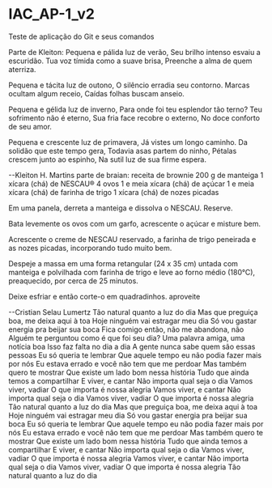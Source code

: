 # IAC_AP-1_v2
Teste de aplicação do Git e seus comandos

Parte de Kleiton:
Pequena e pálida luz de verão,
Seu brilho intenso esvaiu a escuridão.
Tua voz tímida como a suave brisa,
Preenche a alma de quem aterriza.

Pequena e tácita luz de outono,
O silêncio erradia seu contorno.
Marcas ocultam algum receio,
Caídas folhas buscam anseio.

Pequena e gélida luz de inverno,
Para onde foi teu esplendor tão terno?
Teu sofrimento não é eterno,
Sua fria face recobre o externo,
No doce conforto de seu amor.

Pequena e crescente luz de primavera,
Já vistes um longo caminho.
Da solidão que este tempo gera,
Todavia asas partem do ninho,
Pétalas crescem junto ao espinho,
Na sutil luz de sua firme espera.

--Kleiton H. Martins
parte de braian:
receita de brownie
200 g de manteiga
1 xícara (chá) de NESCAU®
4 ovos
1 e meia xícara (chá) de açúcar
1 e meia xícara (chá) de farinha de trigo
1 xícara (chá) de nozes picadas

  Em uma panela, derreta a manteiga e dissolva o NESCAU. Reserve.

  Bata levemente os ovos com um garfo, acrescente o açúcar e misture bem.

  Acrescente o creme de NESCAU reservado, a farinha de trigo peneirada e as nozes picadas, incorporando tudo muito bem.

  Despeje a massa em uma forma retangular (24 x 35 cm) untada com manteiga e polvilhada com farinha de trigo e leve ao forno médio (180°C), preaquecido, por cerca de 25 minutos.

  Deixe esfriar e então corte-o em quadradinhos. 
  aproveite

  --Cristian Selau Lumertz
  Tão natural quanto a luz do dia
Mas que preguiça boa, me deixa aqui à toa
Hoje ninguém vai estragar meu dia
Só vou gastar energia pra beijar sua boca
Fica comigo então, não me abandona, não
Alguém te perguntou como é que foi seu dia?
Uma palavra amiga, uma notícia boa
Isso faz falta no dia a dia
A gente nunca sabe quem são essas pessoas
Eu só queria te lembrar
Que aquele tempo eu não podia fazer mais por nós
Eu estava errado e você não tem que me perdoar
Mas também quero te mostrar
Que existe um lado bom nessa história
Tudo que ainda temos a compartilhar
E viver, e cantar
Não importa qual seja o dia
Vamos viver, vadiar
O que importa é nossa alegria
Vamos viver, e cantar
Não importa qual seja o dia
Vamos viver, vadiar
O que importa é nossa alegria
Tão natural quanto a luz do dia
Mas que preguiça boa, me deixa aqui à toa
Hoje ninguém vai estragar meu dia
Só vou gastar energia pra beijar sua boca
Eu só queria te lembrar
Que aquele tempo eu não podia fazer mais por nós
Eu estava errado e você não tem que me perdoar
Mas também quero te mostrar
Que existe um lado bom nessa história
Tudo que ainda temos a compartilhar
E viver, e cantar
Não importa qual seja o dia
Vamos viver, vadiar
O que importa é nossa alegria
Vamos viver, e cantar
Não importa qual seja o dia
Vamos viver, vadiar
O que importa é nossa alegria
Tão natural quanto a luz do dia
